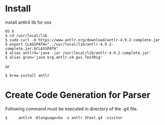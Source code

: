# Install 
install antlr4 lib for osx

```
OS X
$ cd /usr/local/lib
$ sudo curl -O https://www.antlr.org/download/antlr-4.9.2-complete.jar
$ export CLASSPATH=".:/usr/local/lib/antlr-4.9.2-complete.jar:$CLASSPATH"
$ alias antlr4='java -jar /usr/local/lib/antlr-4.9.2-complete.jar'
$ alias grun='java org.antlr.v4.gui.TestRig'
```

or 
```
$ brew install antlr
```

# Create Code Generation for Parser

Following command must be executed in directory of the .g4 file.
```
$     antlr4 -Dlanguage=Go -o antlr SFeel.g4 -visitor


```
